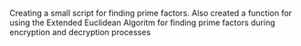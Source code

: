 Creating a small script for finding prime factors.
Also created a function for using the Extended Euclidean Algoritm for finding prime factors during encryption and decryption processes
